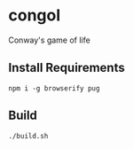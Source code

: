 # congol
Conway's game of life

## Install Requirements
```
npm i -g browserify pug
```

## Build
```
./build.sh
```
